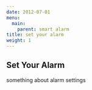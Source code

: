```yaml
---
date: 2012-07-01
menu:
  main:
    parent: smart alarm
title: set your alarm
weight: 1
---
```


## Set Your Alarm

something about alarm settings